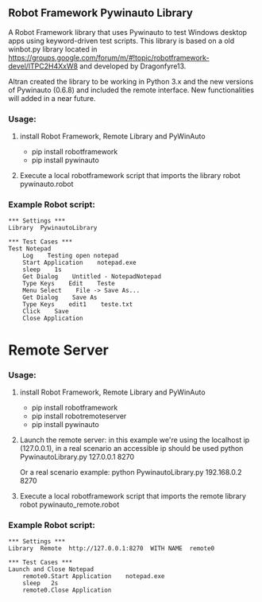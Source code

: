 ## Robot Framework Pywinauto Library

A Robot Framework library that uses Pywinauto to test Windows desktop apps using keyword-driven test scripts.
This library is based on a old winbot.py library located in https://groups.google.com/forum/m/#!topic/robotframework-devel/lTPC2H4XxW8 and developed by Dragonfyre13. 

Altran created the library to be working in Python 3.x and the new versions of Pywinauto (0.6.8) and included the remote interface. 
New functionalities will added in a near future.

### Usage:
1. install Robot Framework, Remote Library and PyWinAuto
    - pip install robotframework
    - pip install pywinauto
    
3. Execute a local robotframework script that imports the library
    robot pywinauto.robot
    
### Example Robot script:
    *** Settings ***
    Library  PywinautoLibrary

    *** Test Cases ***
    Test Notepad
        Log    Testing open notepad
        Start Application    notepad.exe
        sleep    1s
        Get Dialog    Untitled - NotepadNotepad
        Type Keys    Edit    Teste
        Menu Select    File -> Save As...
        Get Dialog    Save As
        Type Keys    edit1    teste.txt
        Click    Save
        Close Application
    

# Remote Server
### Usage:

1. install Robot Framework, Remote Library and PyWinAuto
    - pip install robotframework
    - pip install robotremoteserver
    - pip install pywinauto

2. Launch the remote server: in this example we're using the localhost ip (127.0.0.1), in a real scenario an accessible ip should be used
    python PywinautoLibrary.py 127.0.0.1 8270
    
    Or a real scenario example:
    python PywinautoLibrary.py 192.168.0.2 8270
    
3. Execute a local robotframework script that imports the remote library
    robot pywinauto_remote.robot
    
    
### Example Robot script:
    *** Settings ***
    Library  Remote  http://127.0.0.1:8270  WITH NAME  remote0
    
    *** Test Cases ***
    Launch and Close Notepad
        remote0.Start Application    notepad.exe
        sleep   2s
        remote0.Close Application
        
